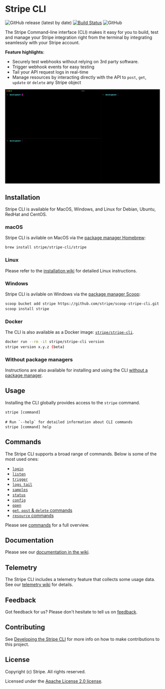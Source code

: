 # Stripe CLI

![GitHub release (latest by date)](https://img.shields.io/github/v/release/stripe/stripe-cli)
[![Build Status](https://travis-ci.com/stripe/stripe-cli.svg?token=eQWDVpt1sJR63TxbC1KA&branch=master)](https://travis-ci.com/stripe/stripe-cli)
![GitHub](https://img.shields.io/github/license/stripe/stripe-cli)

The Stripe Command-line interface (CLI) makes it easy for you to build, test and manage your Stripe integration right from the terminal by integrating seamlessly with your Stripe account.

**Feature highlights**:

- Securely test webhooks without relying on 3rd party software.
- Trigger webhook events for easy testing
- Tail your API request logs in real-time
- Manage resources by interacting directly with the API to `post`, `get`, `update` or `delete` any Stripe object

![demo](docs/demo.gif)

## Installation

Stripe CLI is available for MacOS, Windows, and Linux for Debian, Ubuntu, RedHat and CentOS.

### macOS

Stripe CLI is avilable on MacOS via the [package manager Homebrew](https://brew.sh/):

```sh
brew install stripe/stripe-cli/stripe
```

### Linux

Please refer to the [installation wiki](wiki/installation#linux) for detailed Linux instructions.

### Windows

Stripe CLI is avilable on Windows via the [package manager Scoop](https://scoop.sh/):

```sh
scoop bucket add stripe https://github.com/stripe/scoop-stripe-cli.git
scoop install stripe
```

### Docker

The CLI is also available as a Docker image: [`stripe/stripe-cli`](https://hub.docker.com/r/stripe/stripe-cli).

```sh
docker run --rm -it stripe/stripe-cli version
stripe version x.y.z (beta)
```

### Without package managers

Instructions are also available for installing and using the CLI [without a package manager](https://github.com/stripe/stripe-cli/wiki/Installing-and-updating#without-a-package-manager).

## Usage

Installing the CLI globally provides access to the `stripe` command.

```sh-session
stripe [command]

# Run `--help` for detailed information about CLI commands
stripe [command] help
```

## Commands

The Stripe CLI supports a broad range of commands. Below is some of the most used ones:
- [`login`](wiki/login-command#)
- [`listen`](wiki/listen-command#)
- [`trigger`](wiki/trigger-command#)
- [`logs tail`](wiki/logs-tail-command#)
- [`samples`](wiki/samples-command#)
- [`status`](wiki/status-command#)
- [`config`](wiki/config-command#)
- [`open`](wiki/open-command#)
- [`get`, `post` & `delete` commands](wiki/http-(get,-post-&-delete)-commands#)
- [`resource` commands](wiki/resource-commands#)

Please see [commands](wiki/commands) for a full overview.

## Documentation

Please see our [documentation in the wiki](/wiki).

## Telemetry

The Stripe CLI includes a telemetry feature that collects some usage data. See our [telemetry wiki](wiki/telemetry) for details.

## Feedback

Got feedback for us? Please don't hesitate to tell us on [feedback](https://stri.pe/cli-feedback).

## Contributing

See [Developing the Stripe CLI](wiki/developing-the-stripe-cli#) for more info on how to make contributions to this project.

## License
Copyright (c) Stripe. All rights reserved.

Licensed under the [Apache License 2.0 license](blob/master/LICENSE).

